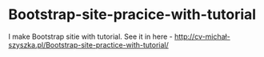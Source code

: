 # Bootstrap-site-pracice-with-tutorial
I make Bootstrap sitie with tutorial. See it in here - http://cv-michał-szyszka.pl/Bootstrap-site-practice-with-tutorial/
